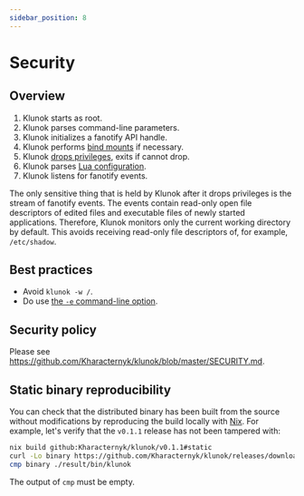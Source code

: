 ```yaml
---
sidebar_position: 8
---
```


# Security

## Overview

1. Klunok starts as root.
2. Klunok parses command-line parameters.
3. Klunok initializes a fanotify API handle.
4. Klunok performs [bind mounts](./mounts.md) if necessary.
5. Klunok [drops privileges](./cli.md#-d-path-to-a-file-or-directory-which-owners-identity-will-be-used-for-running-klunok), exits if cannot drop.
6. Klunok parses [Lua configuration](./configuration.md).
7. Klunok listens for fanotify events.

The only sensitive thing that is held by Klunok after it drops privileges is
the stream of fanotify events.
The events contain read-only open file descriptors of edited files
and executable files of newly started applications.
Therefore, Klunok monitors only the current working directory by default.
This avoids receiving read-only file descriptors of, for example, `/etc/shadow`.

## Best practices

- Avoid `klunok -w /`.
- Do use [the `-e` command-line option](./cli.md#-e-path-to-a-directory-that-contains-executable-files).

## Security policy

Please see https://github.com/Kharacternyk/klunok/blob/master/SECURITY.md.

## Static binary reproducibility

You can check that the distributed binary
has been built from the source without modifications
by reproducing the build locally with [Nix](https://nixos.org/).
For example, let's verify that the `v0.1.1` release has not been tampered with:

```bash
nix build github:Kharacternyk/klunok/v0.1.1#static
curl -Lo binary https://github.com/Kharacternyk/klunok/releases/download/v0.1.1/klunok
cmp binary ./result/bin/klunok
```

The output of `cmp` must be empty.
